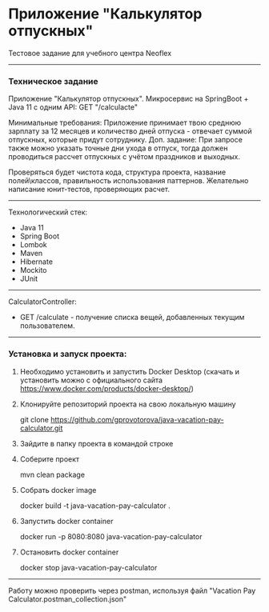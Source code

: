 # Приложение "Калькулятор отпускных"

Тестовое задание для учебного центра Neoflex

____
### Техническое задание
Приложение "Калькулятор отпускных". Микросервис на SpringBoot + Java 11 c одним API: GET "/calculacte"

Минимальные требования: Приложение принимает твою среднюю зарплату за 12 месяцев и количество дней отпуска - отвечает 
суммой отпускных, которые придут сотруднику. Доп. задание: При запросе также можно указать точные дни ухода в отпуск, 
тогда должен проводиться рассчет отпускных с учётом праздников и выходных.

Проверяться будет чистота кода, структура проекта, название полей\классов, правильность использования паттернов. 
Желательно написание юнит-тестов, проверяющих расчет.
____
Технологический стек:
* Java 11
* Spring Boot
* Lombok
* Maven
* Hibernate
* Mockito
* JUnit
____

CalculatorController:
* GET /calculate - получение списка вещей, добавленных текущим пользователем.

____
### Установка и запуск проекта:
1. Необходимо установить и запустить Docker Desktop (скачать и установить можно с официального сайта https://www.docker.com/products/docker-desktop/)

2. Клонируйте репозиторий проекта на свою локальную машину

    git clone https://github.com/gprovotorova/java-vacation-pay-calculator.git

3. Зайдите в папку проекта в командой строке

4. Соберите проект

    mvn clean package

5. Собрать docker image

    docker build -t java-vacation-pay-calculator .

6. Запустить docker container 

    docker run -p 8080:8080 java-vacation-pay-calculator

7. Остановить docker container

    docker stop java-vacation-pay-calculator

____
Работу можно проверить через postman, используя файл "Vacation Pay Calculator.postman_collection.json"